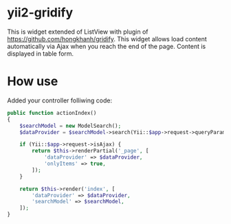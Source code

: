 # yii2-gridify

This is widget extended of ListView with plugin of https://github.com/hongkhanh/gridify. This widget allows load content automatically via Ajax when you reach the end of the page. Content is displayed in table form.

# How use

Added your controller folliwing code:

```php
public function actionIndex()
{
    $searchModel = new ModelSearch();
    $dataProvider = $searchModel->search(Yii::$app->request->queryParams);

    if (Yii::$app->request->isAjax) {
        return $this->renderPartial('_page', [
            'dataProvider' => $dataProvider,
            'onlyItems' => true,
        ]);
    }

    return $this->render('index', [
        'dataProvider' => $dataProvider,
        'searchModel' => $searchModel,
    ]);
}
```
